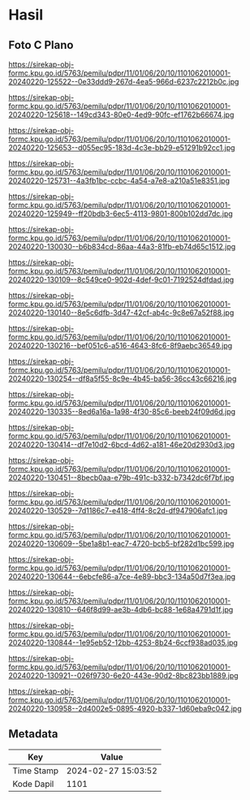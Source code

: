 # Hasil

## Foto C Plano

https://sirekap-obj-formc.kpu.go.id/5763/pemilu/pdpr/11/01/06/20/10/1101062010001-20240220-125522--0e33ddd9-267d-4ea5-966d-6237c2212b0c.jpg

https://sirekap-obj-formc.kpu.go.id/5763/pemilu/pdpr/11/01/06/20/10/1101062010001-20240220-125618--149cd343-80e0-4ed9-90fc-ef1762b66674.jpg

https://sirekap-obj-formc.kpu.go.id/5763/pemilu/pdpr/11/01/06/20/10/1101062010001-20240220-125653--d055ec95-183d-4c3e-bb29-e51291b92cc1.jpg

https://sirekap-obj-formc.kpu.go.id/5763/pemilu/pdpr/11/01/06/20/10/1101062010001-20240220-125731--4a3fb1bc-ccbc-4a54-a7e8-a210a51e8351.jpg

https://sirekap-obj-formc.kpu.go.id/5763/pemilu/pdpr/11/01/06/20/10/1101062010001-20240220-125949--ff20bdb3-6ec5-4113-9801-800b102dd7dc.jpg

https://sirekap-obj-formc.kpu.go.id/5763/pemilu/pdpr/11/01/06/20/10/1101062010001-20240220-130030--b6b834cd-86aa-44a3-81fb-eb74d65c1512.jpg

https://sirekap-obj-formc.kpu.go.id/5763/pemilu/pdpr/11/01/06/20/10/1101062010001-20240220-130109--8c549ce0-902d-4def-9c01-7192524dfdad.jpg

https://sirekap-obj-formc.kpu.go.id/5763/pemilu/pdpr/11/01/06/20/10/1101062010001-20240220-130140--8e5c6dfb-3d47-42cf-ab4c-9c8e67a52f88.jpg

https://sirekap-obj-formc.kpu.go.id/5763/pemilu/pdpr/11/01/06/20/10/1101062010001-20240220-130216--bef051c6-a516-4643-8fc6-8f9aebc36549.jpg

https://sirekap-obj-formc.kpu.go.id/5763/pemilu/pdpr/11/01/06/20/10/1101062010001-20240220-130254--df8a5f55-8c9e-4b45-ba56-36cc43c66216.jpg

https://sirekap-obj-formc.kpu.go.id/5763/pemilu/pdpr/11/01/06/20/10/1101062010001-20240220-130335--8ed6a16a-1a98-4f30-85c6-beeb24f09d6d.jpg

https://sirekap-obj-formc.kpu.go.id/5763/pemilu/pdpr/11/01/06/20/10/1101062010001-20240220-130414--df7e10d2-6bcd-4d62-a181-46e20d2930d3.jpg

https://sirekap-obj-formc.kpu.go.id/5763/pemilu/pdpr/11/01/06/20/10/1101062010001-20240220-130451--8becb0aa-e79b-491c-b332-b7342dc6f7bf.jpg

https://sirekap-obj-formc.kpu.go.id/5763/pemilu/pdpr/11/01/06/20/10/1101062010001-20240220-130529--7d1186c7-e418-4ff4-8c2d-df947906afc1.jpg

https://sirekap-obj-formc.kpu.go.id/5763/pemilu/pdpr/11/01/06/20/10/1101062010001-20240220-130609--5be1a8b1-eac7-4720-bcb5-bf282d1bc599.jpg

https://sirekap-obj-formc.kpu.go.id/5763/pemilu/pdpr/11/01/06/20/10/1101062010001-20240220-130644--6ebcfe86-a7ce-4e89-bbc3-134a50d7f3ea.jpg

https://sirekap-obj-formc.kpu.go.id/5763/pemilu/pdpr/11/01/06/20/10/1101062010001-20240220-130810--646f8d99-ae3b-4db6-bc88-1e68a4791d1f.jpg

https://sirekap-obj-formc.kpu.go.id/5763/pemilu/pdpr/11/01/06/20/10/1101062010001-20240220-130844--1e95eb52-12bb-4253-8b24-6ccf938ad035.jpg

https://sirekap-obj-formc.kpu.go.id/5763/pemilu/pdpr/11/01/06/20/10/1101062010001-20240220-130921--026f9730-6e20-443e-90d2-8bc823bb1889.jpg

https://sirekap-obj-formc.kpu.go.id/5763/pemilu/pdpr/11/01/06/20/10/1101062010001-20240220-130958--2d4002e5-0895-4920-b337-1d60eba9c042.jpg


## Metadata

| Key        | Value               |
| ---------- | ------------------- |
| Time Stamp | 2024-02-27 15:03:52 |
| Kode Dapil | 1101                |



